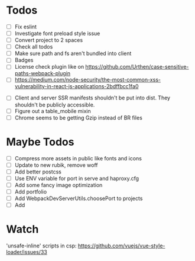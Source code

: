 # Todos

- [ ] Fix eslint
- [ ] Investigate font preload style issue
- [ ] Convert project to 2 spaces
- [ ] Check all todos
- [ ] Make sure path and fs aren't bundled into client
- [ ] Badges
- [ ] License check plugin like on https://github.com/Urthen/case-sensitive-paths-webpack-plugin
- [ ] https://medium.com/node-security/the-most-common-xss-vulnerability-in-react-js-applications-2bdffbcc1fa0
<!-- When serializing state on the server to be sent to the client, you need to serialize in a way that escapes HTML entities. This is because you’re often no longer using React to create this string, hence not having the string automatically escaped. -->
- [ ] Client and server SSR manifests shouldn't be put into dist. They shouldn't be publicly accessible.
- [ ] Figure out a table_mobile mixin
- [ ] Chrome seems to be getting Gzip instead of BR files

# Maybe Todos
- [ ] Compress more assets in public like fonts and icons
- [ ] Update to new rubik, remove woff
- [ ] Add better postcss
- [ ] Use ENV variable for port in serve and haproxy.cfg
- [ ] Add some fancy image optimization
- [ ] Add portfolio
- [ ] Add WebpackDevServerUtils.choosePort to projects
- [ ] Add <base>

# Watch
'unsafe-inline' scripts in csp: 
https://github.com/vuejs/vue-style-loader/issues/33
